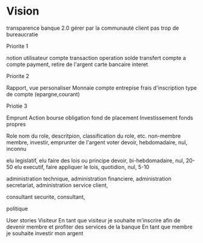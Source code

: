 # Vision
 transparence
 banque 2.0 gérer par la communauté
 client
 pas trop de bureaucratie
 
 
Priorite 1

notion utilisateur
compte
transaction operation
solde
transfert compte a compte payment, retire de l'argent carte bancaire
interet

Priorite 2

Rapport, vue personaliser
Monnaie
compte entrepise
frais d'inscription
type de compte (epargne,courant)

Priotie 3

Emprunt
Action bourse obligation fond de placement
Investissement
fonds propres

 
 
Role
 nom du role, descritpion, classification du role, etc.
 non-membre
 membre, investir, emprunter de l'argent voter devoir, hebdomadaire, nul, inconnu
 
 elu legislatif, elu faire des lois ou principe devoir, bi-hebdomadaire, nul, 20-50
 elu executif, faire appliquer le lois, quotidion, nul, 5-10
  
 administration technique,
 administration financiere,
 administration secretariat,
 administration service client,
 
 consultant securite,
 consultant,
 
 politique

User stories
 Visiteur
 En tant que visiteur je souhaite m'inscrire afin de devenir membre et profiter des services de la banque
 En tant que membre je souhaite investir mon argent 